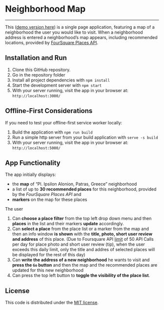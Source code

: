 # Neighborhood Map
---
This ([demo version here](https://gfa61-ga.github.io/neighborhood-map/)) is a single page application, featuring a map of a neighborhood the user you would like to visit. When a neighborhood address is entered a neighborhood’s map appears, including recommended locations, provided by [FourSquare Places API](https://developer.foursquare.com/).

## Installation and Run

1. Clone this GitHub repository.
2. Go in the repository folder
3. Install all project dependencies with `npm install`
4. Start the development server with `npm start`
5. With your server running, visit the app in your browser at: `http://localhost:3000/`

## Offline-First Considerations

If you need to test your offline-first service worker locally:
1. Build the application with `npm run build`
2. Run a simple http server from your build application with `serve -s build`
3. With your server running, visit the app in your browser at: `http://localhost:5000/`

## App Functionality
The app initially displays:
* the **map** of “Pl. Ipsilon Alonion, Patras, Greece” neighborhood
* a list of up to **30 recommended places** for this neighborhood, provided by the _FourSquare Places API_ and
* **markers** on the map for these places

The user
1. Can **choose a place filter** from the top left drop down menu and then **places** in the list and their  markers **update** accordingly.
2. Can **select a place** from the  place list or a marker from the map and then an info window **is shown** with the **title, photo, short user review and address** of this place. (Due to Foursquare API  [limit]( https://developer.foursquare.com/docs/api/troubleshooting/rate-limits) of 50 API Calls per day for place photo and short user review (tip), when the user exceeds this daily limit, only the title and addres of selected places will be displayed for the rest of this day)
3. Can **write the address of a new neighborhood** he wants to visit and **press the `Go` button** and then the map and the recommended places are updated for this new neighborhood
4. Can press the top left button to **toggle the visibility of the place list**.

## License
This code is distributed under the [MIT license](https://opensource.org/licenses/MIT).
